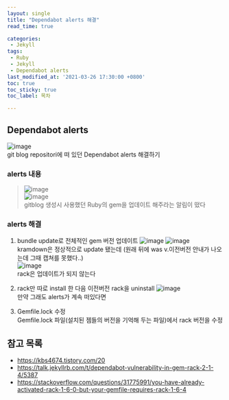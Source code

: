 ```yaml
---
layout: single
title: "Dependabot alerts 해결"
read_time: true

categories: 
 - Jekyll
tags: 
 - Ruby
 - Jekyll
 - Dependabot alerts
last_modified_at: '2021-03-26 17:30:00 +0800'
toc: true
toc_sticky: true
toc_label: 목차

---
```

## Dependabot alerts   
![image](https://user-images.githubusercontent.com/66898243/112602505-1e80f980-8e57-11eb-8ed5-a2e33428e800.png)     
git blog repositori에 떠 있던 Dependabot alerts 해결하기    

### alerts 내용 
 > ![image](https://user-images.githubusercontent.com/66898243/112602481-17f28200-8e57-11eb-86d7-33ccaf7c9a13.png)    
 > ![image](https://user-images.githubusercontent.com/66898243/112603132-e928db80-8e57-11eb-8959-f4b37437f1a7.png)      
 gitblog 생성시 사용했던 Ruby의 gem을 업데이트 해주라는 알림이 떴다
 
### alerts 해결  
 1. bundle update로 전체적인 gem 버전 업데이트
 ![image](https://user-images.githubusercontent.com/66898243/112603980-07dba200-8e59-11eb-8483-cbd62d328c08.png) 
 ![image](https://user-images.githubusercontent.com/66898243/112604443-7c164580-8e59-11eb-8131-18f082be1f48.png)   
 kramdown은 정상적으로 update 됐는데 (원래 뒤에 was v.이전버전 안내가 나오는데 그때 캡쳐를 못했다..)    
 ![image](https://user-images.githubusercontent.com/66898243/112604962-1d9d9700-8e5a-11eb-99c3-d09abca06091.png)    
 rack은 업데이트가 되지 않는다    
 
 2. rack만 따로 install 한 다음 이전버전 rack을 uninstall
 ![image](https://user-images.githubusercontent.com/66898243/112605317-84bb4b80-8e5a-11eb-92cb-2c5ef19959a2.png)    
 만약 그래도 alerts가 계속 떠있다면
 
 3. Gemfile.lock 수정    
 Gemfile.lock 파일(설치된 젬들의 버전을 기억해 두는 파일)에서 rack 버전을 수정
 
 
 
 
 
## 참고 목록
- https://kbs4674.tistory.com/20
- https://talk.jekyllrb.com/t/dependabot-vulnerability-in-gem-rack-2-1-4/5387
- https://stackoverflow.com/questions/31775991/you-have-already-activated-rack-1-6-0-but-your-gemfile-requires-rack-1-6-4
